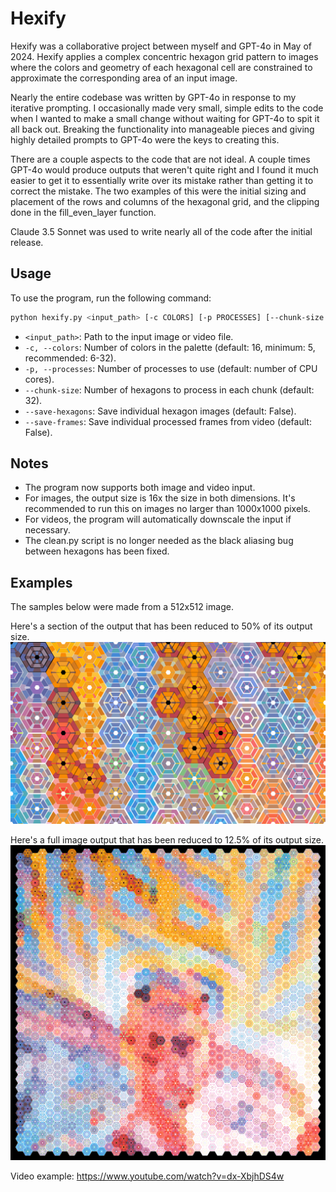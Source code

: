 # Hexify

Hexify was a collaborative project between myself and GPT-4o in May of 2024.  Hexify applies a complex concentric hexagon grid pattern to images where the colors and geometry of each hexagonal cell are constrained to approximate the corresponding area of an input image.

Nearly the entire codebase was written by GPT-4o in response to my iterative prompting.  I occasionally made very small, simple edits to the code when I wanted to make a small change without waiting for GPT-4o to spit it all back out.  Breaking the functionality into manageable pieces and giving highly detailed prompts to GPT-4o were the keys to creating this.

There are a couple aspects to the code that are not ideal.  A couple times GPT-4o would produce outputs that weren't quite right and I found it much easier to get it to essentially write over its mistake rather than getting it to correct the mistake.  The two examples of this were the initial sizing and placement of the rows and columns of the hexagonal grid, and the clipping done in the fill_even_layer function. 

Claude 3.5 Sonnet was used to write nearly all of the code after the initial release.

## Usage

To use the program, run the following command:

```bash
python hexify.py <input_path> [-c COLORS] [-p PROCESSES] [--chunk-size CHUNK_SIZE] [--save-hexagons] [--save-frames]
```

- `<input_path>`: Path to the input image or video file.
- `-c, --colors`: Number of colors in the palette (default: 16, minimum: 5, recommended: 6-32).
- `-p, --processes`: Number of processes to use (default: number of CPU cores).
- `--chunk-size`: Number of hexagons to process in each chunk (default: 32).
- `--save-hexagons`: Save individual hexagon images (default: False).
- `--save-frames`: Save individual processed frames from video (default: False).

## Notes

- The program now supports both image and video input.
- For images, the output size is 16x the size in both dimensions. It's recommended to run this on images no larger than 1000x1000 pixels.
- For videos, the program will automatically downscale the input if necessary.
- The clean.py script is no longer needed as the black aliasing bug between hexagons has been fixed.

## Examples

The samples below were made from a 512x512 image.

Here's a section of the output that has been reduced to 50% of its output size.
![sample.png](sample.png)

Here's a full image output that has been reduced to 12.5% of its output size.
![output.png](output.png)

Video example:
https://www.youtube.com/watch?v=dx-XbjhDS4w